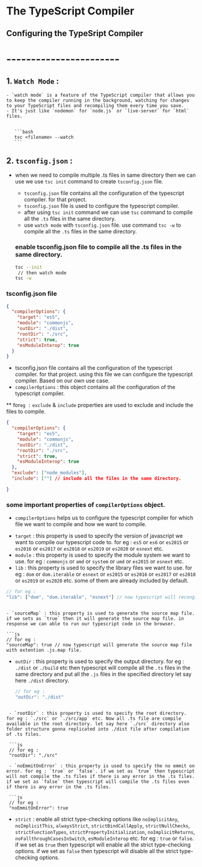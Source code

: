 # The TypeScript Compiler

## Configuring the TypeSript Compiler

# -----------------------

## 1. `Watch Mode` :

    - `watch mode` is a feature of the TypeScript compiler that allows you to keep the compiler running in the background, watching for changes to your TypeScript files and recompiling them every time you save.
    - It's just like `nodemon` for `node.js` or `live-server` for `html` files.


       ```bash
       tsc <filename> --watch
       ```

## 2. `tsconfig.json` :

- when we need to compile multiple .ts files in same directory then we can use we use `tsc init` command to create `tsconfig.json` file.

  - `tsconfig.json` file contains all the configuration of the typescript compiler. for that project.
  - `tsconfig.json` file is used to configure the typescript compiler.
  - after using `tsc init` command we can use `tsc` command to compile all the `.ts` files in the same directory.
  - use `watch mode` with `tsconfig.json` file. use command `tsc -w` to compile all the `.ts` files in the same directory.

  ### enable tsconfig.json file to compile all the .ts files in the same directory.

  ```bash
  tsc --init
   // then watch mode
  tsc -w

  ```


### tsconfig.json file

```json
{
  "compilerOptions": {
    "target": "es5",
    "module": "commonjs",
    "outDir": "./dist",
    "rootDir": "./src",
    "strict": true,
    "esModuleInterop": true
  }
}
```

 - tsconfig.json file contains all the configuration of the typescript compiler. for that project. using this file we can configure the typescript compiler. Based on our own use case.
 - `compilerOptions` : this object contains all the configuration of the typescript compiler.

** for`eg :` `exclude` & `include` properties are used to exclude and include the files to compile.

```json
{
  "compilerOptions": {
    "target": "es5",
    "module": "commonjs",
    "outDir": "./dist",
    "rootDir": "./src",
    "strict": true,
    "esModuleInterop": true
  },
  "exclude": ["node_modules"],
  "include": [""] // include all the files in the same directory. 

}
```


### some important properties of `compilerOptions` object.

* `compilerOptions` helps us to configure the typescript compiler for which file we want to compile and how we want to compile.

 - `target` : this property is used to specify the version of javascript we want to compile our typescript code to. for eg : `es5` or `es6` or `es2015` or `es2016` or `es2017` or `es2018` or `es2019` or `es2020` or `esnext` etc.
 - `module` : this property is used to specify the module system we want to use. for eg : `commonjs` or `amd` or `system` or `umd` or `es2015` or `esnext` etc.
 - `lib` : this property is used to specify the library files we want to use. for eg : `dom` or `dom.iterable` or `esnext` or `es2015` or `es2016` or `es2017` or `es2018` or `es2019` or `es2020` etc. some of them are already included by default.

  ```js
  // for eg :
  "lib": ["dom", "dom.iterable", "esnext"] // now typescript will recongise all the dom related methods and properties like document object from dom.
  ```
  ``` 

- `sourceMap` : this property is used to generate the source map file.  if we sets as `true` then it will generate the source map file. in response we can able to run our typescript code in the browser. 
 
  ```js
  // for eg :
  "sourceMap": true // now typescript will generate the source map file with extention .js.map file.
  ```
 
- `outDir` : this property is used to specify the output directory. for eg : `./dist` or `./build` etc then typescript will compile all the `.ts` files in the same directory and put all the `.js` files in the specified directory let say here `./dist` directory.

  ```js 
  // for eg :
  "outDir": "./dist" 

 ```

  - `rootDir` : this property is used to specify the root directory. for eg : `./src` or `./src/app` etc. Now all .ts file are compile available in the root directory. let say here `./src` directory also folder structure gonna replicated into ./dist file after compilation of .ts files.

  ```js
  // for eg :
  "rootDir": "./src" 

  - `noEmmitOnError` : this property is used to specify the no emmit on error. for eg : `true` or `false`. if we set as `true` then typescript will not compile the .ts files if there is any error in the .ts files. if we set as `false` then typescript will compile the .ts files even if there is any error in the .ts files.

  ```js
  // for eg :
  "noEmmitOnError": true 
  ```


  - `strict` : enable all strict type-checking options like `noImplicitAny`, `noImplicitThis`, `alwaysStrict`, `strictBindCallApply`, `strictNullChecks`, `strictFunctionTypes`, `strictPropertyInitialization`, `noImplicitReturns`, `noFallthroughCasesInSwitch`, `esModuleInterop` etc. for eg : `true` or `false`. if we set as `true` then typescript will enable all the strict type-checking options. if we set as `false` then typescript will disable all the strict type-checking options.



   
    



 